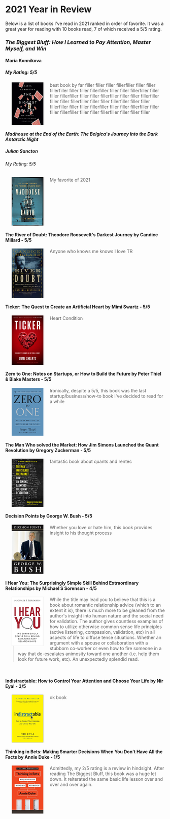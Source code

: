 
# 2021 Year in Review
Below is a list of books I've read in 2021 ranked in order of favorite. It was a great year for reading with 10 books read, 7 of which received a 5/5 rating.

### *The Biggest Bluff: How I Learned to Pay Attention, Master Myself, and Win*
#### Maria Konnikova
##### My Rating: 5/5

[<img align="left" hspace="20" src="https://github.com/johnschwenck/johnschwenck.github.io/blob/master/book_lists_and_reviews/book_images/biggestbluff.jpg?raw=true" alt="biggest_bluff" width="100"/>](https://github.com/johnschwenck/johnschwenck.github.io/blob/master/book_lists_and_reviews/book_images/biggestbluff.jpg?raw=true)

> best book by far filler filler filler fillerfiller filler filler fillerfiller filler filler fillerfiller filler filler fillerfiller filler filler fillerfiller filler filler fillerfiller filler filler fillerfiller filler filler fillerfiller filler filler fillerfiller filler filler fillerfiller filler filler fillerfiller filler filler fillerfiller filler filler fillerfiller filler filler fillerfiller filler filler filler  

<br clear="left"/>

#### *Madhouse at the End of the Earth: The Belgica's Journey Into the Dark Antarctic Night*
##### Julian Sancton 
###### My Rating: 5/5

[<img align="left" hspace="20" src="https://github.com/johnschwenck/johnschwenck.github.io/blob/master/book_lists_and_reviews/book_images/madhouse.jpg?raw=true" alt="biggest_bluff" width="100"/>](https://github.com/johnschwenck/johnschwenck.github.io/blob/master/book_lists_and_reviews/book_images/madhouse.jpg?raw=true)

> My favorite of 2021

<br clear="left"/>

#### The River of Doubt: Theodore Roosevelt's Darkest Journey by Candice Millard - 5/5

[<img align="left" hspace="20" src="https://github.com/johnschwenck/johnschwenck.github.io/blob/master/book_lists_and_reviews/book_images/river_of_doubt.jpg?raw=true" alt="biggest_bluff" width="100"/>](https://github.com/johnschwenck/johnschwenck.github.io/blob/master/book_lists_and_reviews/book_images/river_of_doubt.jpg?raw=true)

> Anyone who knows me knows I love TR

<br clear="left"/>

#### Ticker: The Quest to Create an Artificial Heart by Mimi Swartz - 5/5

[<img align="left" hspace="20" src="https://github.com/johnschwenck/johnschwenck.github.io/blob/master/book_lists_and_reviews/book_images/ticker.jpg?raw=true" alt="biggest_bluff" width="100"/>](https://github.com/johnschwenck/johnschwenck.github.io/blob/master/book_lists_and_reviews/book_images/ticker.jpg?raw=true)

> Heart Condition

<br clear="left"/>

#### Zero to One: Notes on Startups, or How to Build the Future by Peter Thiel & Blake Masters - 5/5

[<img align="left" hspace="20" src="https://github.com/johnschwenck/johnschwenck.github.io/blob/master/book_lists_and_reviews/book_images/zero_to_one.jpg?raw=true" alt="biggest_bluff" width="100"/>](https://github.com/johnschwenck/johnschwenck.github.io/blob/master/book_lists_and_reviews/book_images/zero_to_one.jpg?raw=true)

> Ironically, despite a 5/5, this book was the last startup/business/how-to book I've decided to read for a while

<br clear="left"/>

#### The Man Who solved the Market: How Jim Simons Launched the Quant Revolution by Gregory Zuckerman - 5/5

[<img align="left" hspace="20" src="https://github.com/johnschwenck/johnschwenck.github.io/blob/master/book_lists_and_reviews/book_images/simons.jpg?raw=true" alt="biggest_bluff" width="100"/>](https://github.com/johnschwenck/johnschwenck.github.io/blob/master/book_lists_and_reviews/book_images/simons.jpg?raw=true)

> fantastic book about quants and rentec

<br clear="left"/>

#### Decision Points by George W. Bush - 5/5

[<img align="left" hspace="20" src="https://github.com/johnschwenck/johnschwenck.github.io/blob/master/book_lists_and_reviews/book_images/decision_pts.jpg?raw=true" alt="biggest_bluff" width="100"/>](https://github.com/johnschwenck/johnschwenck.github.io/blob/master/book_lists_and_reviews/book_images/decision_pts.jpg?raw=true)

> Whether you love or hate him, this book provides insight to his thought process

<br clear="left"/>

#### I Hear You: The Surprisingly Simple Skill Behind Extraordinary Relationships by Michael S Sorenson - 4/5

[<img align="left" hspace="20" src="https://github.com/johnschwenck/johnschwenck.github.io/blob/master/book_lists_and_reviews/book_images/i_hear_you.jpg?raw=true" alt="biggest_bluff" width="100"/>](https://github.com/johnschwenck/johnschwenck.github.io/blob/master/book_lists_and_reviews/book_images/i_hear_you.jpg?raw=true)

> While the title may lead you to believe that this is a book about romantic relationship advice (which to an extent it is), there is much more to be gleaned from the author's insight into human nature and the social need for validation. The author gives countless examples of how to utilize otherwise common sense life principles (active listening, compassion, validation, etc) in all aspects of life to diffuse tense situations. Whether an argument with a spouse or collaboration with a stubborn co-worker or even how to fire someone in a way that de-escalates animosity toward one another (i.e. help them look for future work, etc). An unexpectedly splendid read.

<br clear="left"/>

#### Indistractable: How to Control Your Attention and Choose Your Life by Nir Eyal - 3/5

[<img align="left" hspace="20" src="https://github.com/johnschwenck/johnschwenck.github.io/blob/master/book_lists_and_reviews/book_images/indistractable.jpg?raw=true" alt="biggest_bluff" width="100"/>](https://github.com/johnschwenck/johnschwenck.github.io/blob/master/book_lists_and_reviews/book_images/indistractable.jpg?raw=true)

> ok book

<br clear="left"/>

#### Thinking in Bets: Making Smarter Decisions When You Don't Have All the Facts by Annie Duke - 1/5

[<img align="left" hspace="20" src="https://github.com/johnschwenck/johnschwenck.github.io/blob/master/book_lists_and_reviews/book_images/thinking_bets.jpg?raw=true" alt="biggest_bluff" width="100"/>](https://github.com/johnschwenck/johnschwenck.github.io/blob/master/book_lists_and_reviews/book_images/thinking_bets.jpg?raw=true)

> Admittedly, my 2/5 rating is a review in hindsight. After reading The Biggest Bluff, this book was a huge let down. It reiterated the same basic life lesson over and over and over again.

<br clear="left"/>
